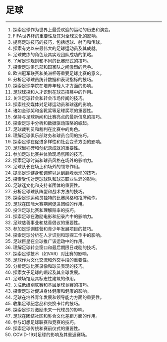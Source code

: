 # 足球

---

1. 探索足球作为世界上最受欢迎的运动的历史和演变。
2. FIFA世界杯的重要性及其对全球文化的影响。
3. 提高足球技巧的技巧，包括运球、射门和传球。
4. 探索有史以来最伟大的足球运动员及其成就。
5. 足球教练的角色及其实现团队成功的策略。
6. 了解足球规则和不同的比赛形式的技巧。
7. 探索足球俱乐部和国家队之间激烈的竞争。
8. 欧洲冠军联赛和美洲杯等重要足球比赛的意义。
9. 分析足球球员统计数据和表现指标的技巧。
10. 探索足球学院在培养年轻人才方面的影响。
11. 足球球探和人才识别在球员招募中的作用。
12. 关注足球转会和转会市场传闻的技巧。
13. 探索社交媒体对足球运动员和球迷的影响。
14. 诸如金球奖和金靴奖等足球奖项的重要性。
15. 保持与足球新闻和比赛亮点的最新信息的技巧。
16. 探索足球中分析和数据驱动策略的崛起。
17. 足球裁判员和裁判在比赛中的角色。
18. 理解足球俱乐部财务和球员合同的技巧。
19. 探索足球在促进多样性和社会变革方面的影响。
20. 足球里程碑和创纪录成就的重要性。
21. 参加足球比赛并体验现场氛围的技巧。
22. 探索足球时尚和球员风格在场外的影响力。
23. 足球队长在场上和场外的领导作用。
24. 提高足球健身和调整以达到巅峰表现的技巧。
25. 探索受伤对足球球队和球员职业生涯的影响。
26. 足球迷文化和支持者团体的重要性。
27. 分析足球球队阵型和战术方法的技巧。
28. 探索足球运动员独特的比赛风格和招牌动作。
29. 足球在国际大赛期间促进团结的作用。
30. 投注足球比赛和理解赔率的技巧。
31. 探索足球在激励电影和纪录片中的影响力。
32. 足球慈善事业和慈善倡议的重要性。
33. 参加足球训练营和青少年发展项目的技巧。
34. 探索足球分析在人才识别和球探工作中的影响。
35. 足球巨星在全球推广该运动中的作用。
36. 理解足球转会窗口和最后期限日戏剧的技巧。
37. 探索足球技术（如VAR）对比赛的影响。
38. 足球作为文化交流和外交手段的重要性。
39. 分析足球比赛录像和球员表现的技巧。
40. 探索女子足球的崛起及其全球发展。
41. 足球场馆及其标志性建筑的作用。
42. 关注低级别联赛和基层足球竞赛的技巧。
43. 探索足球对促进身体健康和健康的影响。
44. 足球在培养青年发展和领导能力方面的重要性。
45. 收集足球纪念品和交换卡片的技巧。
46. 探索足球对激励未来一代球员的影响。
47. 足球在团结社区和弥合文化差距方面的作用。
48. 参与幻想足球联赛和竞赛的技巧。
49. 探索足球传统和赛前仪式的重要性。
50. COVID-19对足球的影响及其重返赛场。

